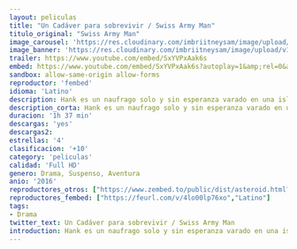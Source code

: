 ```yaml
---
layout: peliculas
title: "Un Cadáver para sobrevivir / Swiss Army Man"
titulo_original: "Swiss Army Man"
image_carousel: 'https://res.cloudinary.com/imbriitneysam/image/upload/v1545356903/army-poster-min.jpg'
image_banner: 'https://res.cloudinary.com/imbriitneysam/image/upload/v1545356904/swiss-banner-min.jpg'
trailer: https://www.youtube.com/embed/SxYVPxAak6s
embed: https://www.youtube.com/embed/SxYVPxAak6s?autoplay=1&amp;rel=0&amp;hd=1&border=0&wmode=opaque&enablejsapi=1&modestbranding=1&controls=1&showinfo=0
sandbox: allow-same-origin allow-forms
reproductor: 'fembed'
idioma: 'Latino'
description: Hank es un naufrago solo y sin esperanza varado en una isla desierta hasta que descubre a Many un misterioso cadaver a la orilla de la playa que aparentemente tiene poderes especiales y que podria ser la clave para sobrevivire. Hank entabla una amistad con Manny enseandole el significado de la vida, demostrandole que aunque esté muerto vale la pena vivir, los dos amigos se embarcan en una gran aventura para tratar de salir de esa isla desierta.
description_corta: Hank es un naufrago solo y sin esperanza varado en una isla desierta hasta que descubre a Many un misterioso cadaver a la orilla de la playa que aparentemente tiene poderes especiales y que podria ser la clave para sobrevivire. Hank...
duracion: '1h 37 min'
descargas: 'yes'
descargas2:
estrellas: '4'
clasificacion: '+10'
category: 'peliculas'
calidad: 'Full HD'
genero: Drama, Suspenso, Aventura
anio: '2016'
reproductores_otros: ["https://www.zembed.to/public/dist/asteroid.html?id=da67f99b7ec26f843e4fa6d5c43ef5d2&title=Swiss%20Army%20Man","Latino","https://movcloud.net/embed/uo-CaUVLjMGN","Latino"]
reproductores_fembed: ["https://feurl.com/v/4lo00lp76xo","Latino"]
tags:
- Drama
twitter_text: Un Cadáver para sobrevivir / Swiss Army Man
introduction: Hank es un naufrago solo y sin esperanza varado en una isla desierta hasta que descubre a Many un misterioso cadaver a la orilla de la playa que aparentemente tiene poderes especiales y que podria ser la clave para sobrevivire. Hank...
---
```



 








